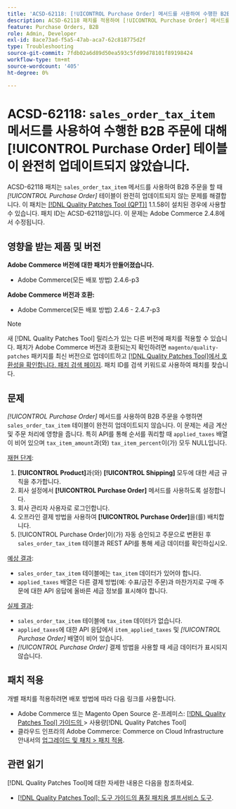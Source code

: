```yaml
---
title: 'ACSD-62118: [!UICONTROL Purchase Order] 메서드를 사용하여 수행한 B2B 주문에 대해 ''sales_order_tax_item'' 테이블이 완전히 업데이트되지 않음'
description: ACSD-62118 패치를 적용하여 [!UICONTROL Purchase Order] 메서드를 사용하여 B2B 주문을 할 때 'sales_order_tax_item' 테이블이 완전히 업데이트되지 않는 Adobe Commerce 문제를 해결합니다.
feature: Purchase Orders, B2B
role: Admin, Developer
exl-id: 8ace73ad-f5a5-47ab-aca7-62c818775d2f
type: Troubleshooting
source-git-commit: 7fdb02a6d89d50ea593c5fd99d78101f89198424
workflow-type: tm+mt
source-wordcount: '405'
ht-degree: 0%

---
```


# ACSD-62118: `sales_order_tax_item` 메서드를 사용하여 수행한 B2B 주문에 대해 [!UICONTROL Purchase Order] 테이블이 완전히 업데이트되지 않았습니다.

ACSD-62118 패치는 `sales_order_tax_item` 메서드를 사용하여 B2B 주문을 할 때 *[!UICONTROL Purchase Order]* 테이블이 완전히 업데이트되지 않는 문제를 해결합니다. 이 패치는 [[!DNL Quality Patches Tool (QPT)]](/help/tools/quality-patches-tool/quality-patches-tool-to-self-serve-quality-patches.md) 1.1.58이 설치된 경우에 사용할 수 있습니다. 패치 ID는 ACSD-62118입니다. 이 문제는 Adobe Commerce 2.4.8에서 수정됩니다.

## 영향을 받는 제품 및 버전

**Adobe Commerce 버전에 대한 패치가 만들어졌습니다.**

* Adobe Commerce(모든 배포 방법) 2.4.6-p3

**Adobe Commerce 버전과 호환:**

* Adobe Commerce(모든 배포 방법) 2.4.6 - 2.4.7-p3

>[!NOTE]
>
>새 [!DNL Quality Patches Tool] 릴리스가 있는 다른 버전에 패치를 적용할 수 있습니다. 패치가 Adobe Commerce 버전과 호환되는지 확인하려면 `magento/quality-patches` 패키지를 최신 버전으로 업데이트하고 [[!DNL Quality Patches Tool]에서 호환성을 확인합니다. 패치 검색 페이지](https://experienceleague.adobe.com/tools/commerce-quality-patches/index.html?lang=ko). 패치 ID를 검색 키워드로 사용하여 패치를 찾습니다.

## 문제

*[!UICONTROL Purchase Order]* 메서드를 사용하여 B2B 주문을 수행하면 `sales_order_tax_item` 테이블이 완전히 업데이트되지 않습니다. 이 문제는 세금 계산 및 주문 처리에 영향을 줍니다. 특히 API를 통해 순서를 쿼리할 때 `applied_taxes` 배열이 비어 있으며 `tax_item_amount`과(와) `tax_item_percent`이(가) 모두 NULL입니다.

<u>재현 단계</u>:

1. **[!UICONTROL Product]**&#x200B;과(와) **[!UICONTROL Shipping]** 모두에 대한 세금 규칙을 추가합니다.
1. 회사 설정에서 **[!UICONTROL Purchase Order]** 메서드를 사용하도록 설정합니다.
1. 회사 관리자 사용자로 로그인합니다.
1. 오프라인 결제 방법을 사용하여 **[!UICONTROL Purchase Order]**&#x200B;을(를) 배치합니다.
1. [!UICONTROL Purchase Order]이(가) 자동 승인되고 주문으로 변환된 후 `sales_order_tax_item` 테이블과 REST API를 통해 세금 데이터를 확인하십시오.

<u>예상 결과</u>:

* `sales_order_tax_item` 테이블에는 `tax_item` 데이터가 있어야 합니다.
* `applied_taxes` 배열은 다른 결제 방법(예: 수표/금전 주문)과 마찬가지로 구매 주문에 대한 API 응답에 올바른 세금 정보를 표시해야 합니다.

<u>실제 결과</u>:

* `sales_order_tax_item` 테이블에 `tax_item` 데이터가 없습니다.
* `applied_taxes`에 대한 API 응답에서 `item_applied_taxes` 및 *[!UICONTROL Purchase Order]* 배열이 비어 있습니다.
* *[!UICONTROL Purchase Order]* 결제 방법을 사용할 때 세금 데이터가 표시되지 않습니다.

## 패치 적용

개별 패치를 적용하려면 배포 방법에 따라 다음 링크를 사용합니다.

* Adobe Commerce 또는 Magento Open Source 온-프레미스: [[!DNL Quality Patches Tool]  가이드의 &#x200B;](/help/tools/quality-patches-tool/usage.md)> 사용량[!DNL Quality Patches Tool]
* 클라우드 인프라의 Adobe Commerce: Commerce on Cloud Infrastructure 안내서의 [업그레이드 및 패치 > 패치 적용](https://experienceleague.adobe.com/docs/commerce-cloud-service/user-guide/develop/upgrade/apply-patches.html?lang=ko).

## 관련 읽기

[!DNL Quality Patches Tool]에 대한 자세한 내용은 다음을 참조하세요.

* [[!DNL Quality Patches Tool]: 도구 가이드의 품질 패치용 셀프서비스 도구](/help/tools/quality-patches-tool/quality-patches-tool-to-self-serve-quality-patches.md).
